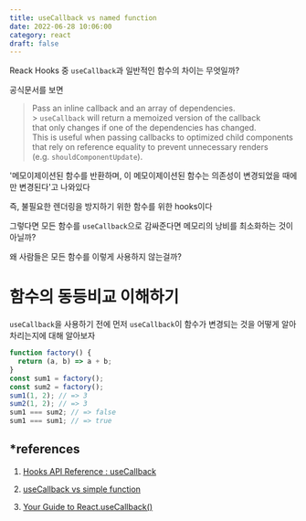 ```yaml
---
title: useCallback vs named function
date: 2022-06-28 10:06:00
category: react
draft: false
---
```


Reack Hooks 중 `useCallback`과 일반적인 함수의 차이는 무엇일까?

공식문서를 보면

> Pass an inline callback and an array of dependencies.<br /> > `useCallback` will return a memoized version of the callback<br />
> that only changes if one of the dependencies has changed.<br />
> This is useful when passing callbacks to optimized child components<br />
> that rely on reference equality to prevent unnecessary renders<br />
> (e.g. `shouldComponentUpdate`).

'메모이제이션된 함수를 반환하며, 이 메모이제이션된 함수는 의존성이 변경되었을 때에만 변경된다'고 나와있다

즉, 불필요한 렌더링을 방지하기 위한 함수를 위한 hooks이다

그렇다면 모든 함수를 `useCallback`으로 감싸준다면 메모리의 낭비를 최소화하는 것이 아닐까?

왜 사람들은 모든 함수를 이렇게 사용하지 않는걸까?

# 함수의 동등비교 이해하기

`useCallback`을 사용하기 전에 먼저 `useCallback`이 함수가 변경되는 것을 어떻게 알아차리는지에 대해 알아보자

```js
function factory() {
  return (a, b) => a + b;
}
const sum1 = factory();
const sum2 = factory();
sum1(1, 2); // => 3
sum2(1, 2); // => 3
sum1 === sum2; // => false
sum1 === sum1; // => true
```



## \*references

1. [Hooks API Reference : useCallback](https://ko.reactjs.org/docs/hooks-reference.html#usecallback)

2. [useCallback vs simple function](https://stackoverflow.com/questions/58130067/usecallback-vs-simple-function)

3. [Your Guide to React.useCallback()](https://dmitripavlutin.com/dont-overuse-react-usecallback/)
